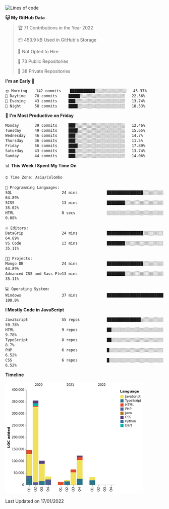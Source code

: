 
<!--START_SECTION:waka-->
![Lines of code](https://img.shields.io/badge/From%20Hello%20World%20I%27ve%20Written-891%20Thousand%20lines%20of%20code-blue)

**🐱 My GitHub Data** 

> 🏆 71 Contributions in the Year 2022
 > 
> 📦 453.9 kB Used in GitHub's Storage 
 > 
> 🚫 Not Opted to Hire
 > 
> 📜 73 Public Repositories 
 > 
> 🔑 38 Private Repositories  
 > 
**I'm an Early 🐤** 

```text
🌞 Morning    142 commits    ███████████░░░░░░░░░░░░░░   45.37% 
🌆 Daytime    70 commits     █████░░░░░░░░░░░░░░░░░░░░   22.36% 
🌃 Evening    43 commits     ███░░░░░░░░░░░░░░░░░░░░░░   13.74% 
🌙 Night      58 commits     ████░░░░░░░░░░░░░░░░░░░░░   18.53%

```
📅 **I'm Most Productive on Friday** 

```text
Monday       39 commits     ███░░░░░░░░░░░░░░░░░░░░░░   12.46% 
Tuesday      49 commits     ████░░░░░░░░░░░░░░░░░░░░░   15.65% 
Wednesday    46 commits     ███░░░░░░░░░░░░░░░░░░░░░░   14.7% 
Thursday     36 commits     ███░░░░░░░░░░░░░░░░░░░░░░   11.5% 
Friday       56 commits     ████░░░░░░░░░░░░░░░░░░░░░   17.89% 
Saturday     43 commits     ███░░░░░░░░░░░░░░░░░░░░░░   13.74% 
Sunday       44 commits     ███░░░░░░░░░░░░░░░░░░░░░░   14.06%

```


📊 **This Week I Spent My Time On** 

```text
⌚︎ Time Zone: Asia/Colombo

💬 Programming Languages: 
SQL                      24 mins             ████████████████░░░░░░░░░   64.89% 
SCSS                     13 mins             ████████░░░░░░░░░░░░░░░░░   35.02% 
HTML                     0 secs              ░░░░░░░░░░░░░░░░░░░░░░░░░   0.08%

🔥 Editors: 
DataGrip                 24 mins             ████████████████░░░░░░░░░   64.89% 
VS Code                  13 mins             ████████░░░░░░░░░░░░░░░░░   35.11%

🐱‍💻 Projects: 
Mongo DB                 24 mins             ████████████████░░░░░░░░░   64.89% 
Advanced CSS and Sass Fle13 mins             ████████░░░░░░░░░░░░░░░░░   35.11%

💻 Operating System: 
Windows                  37 mins             █████████████████████████   100.0%

```

**I Mostly Code in JavaScript** 

```text
JavaScript               55 repos            ███████████████░░░░░░░░░░   59.78% 
HTML                     9 repos             ██░░░░░░░░░░░░░░░░░░░░░░░   9.78% 
TypeScript               8 repos             ██░░░░░░░░░░░░░░░░░░░░░░░   8.7% 
PHP                      6 repos             █░░░░░░░░░░░░░░░░░░░░░░░░   6.52% 
CSS                      6 repos             █░░░░░░░░░░░░░░░░░░░░░░░░   6.52%

```


**Timeline**

![Chart not found](https://raw.githubusercontent.com/ccweerasinghe1994/ccweerasinghe1994/master/charts/bar_graph.png) 


 Last Updated on 17/01/2022
<!--END_SECTION:waka-->
